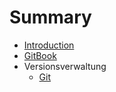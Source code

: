 # Summary

* [Introduction](README.md)
* [GitBook](it/gitbook.md)
* Versionsverwaltung
   * [Git](git.md)

